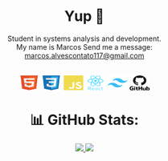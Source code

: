<div  align="center"> 
 
 # Yup 👋
 Student in systems analysis and development.
 <br> 
 My name is Marcos 
 Send me a message: marcos.alvescontato117@gmail.com
 
  <div style="display: inline_block"><br>
  <img align="center" alt="HTML" height="30" width="40" src="https://raw.githubusercontent.com/devicons/devicon/master/icons/html5/html5-original.svg">
  <img align="center" alt="CSS" height="30" width="40" src="https://raw.githubusercontent.com/devicons/devicon/master/icons/css3/css3-original.svg">
  <img align="center" alt="Rafa-Js" height="30" width="40" src="https://raw.githubusercontent.com/devicons/devicon/master/icons/javascript/javascript-plain.svg">
  <img align="center" alt="React-Native" height="30" width="40" src="https://github.com/devicons/devicon/blob/master/icons/react/react-original-wordmark.svg">
  <img align="center" alt="Tailwind-Css" height="30" width="40" src="https://github.com/devicons/devicon/blob/master/icons/tailwindcss/tailwindcss-plain.svg">
  <img align="center" alt="GitHub" height="30" width="40" src="https://github.com/devicons/devicon/blob/master/icons/github/github-original-wordmark.svg">
   
</div>

# 📊 GitHub Stats:
<div>
<a href="https://github.com/marquinhojpg">
<img height="180em" src="https://github-readme-stats.vercel.app/api/top-langs/?username=marquinhosjpg&layout=compact&langs_count=7&theme=dark"/>
<img height="180em" src="https://github-readme-stats.vercel.app/api?username=marquinhosjpg&show_icons=true&theme=dark&include_all_commits=true&count_private=true"/>
</div>
 
<br>
 


